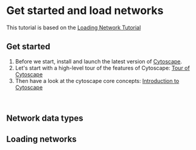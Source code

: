 # Get started and load networks

This tutorial is based on the [Loading Network Tutorial](https://cytoscape.org/cytoscape-tutorials/protocols/loading-networks/#/)

## Get started
1. Before we start, install and launch the latest version of [Cytoscape](https://cytoscape.org/).
2. Let's start with a high-level tour of the features of Cytoscape: [Tour of Cytoscape](https://cytoscape.org/cytoscape-tutorials/protocols/tour-of-cytoscape/#/)
3. Then have a look at the cytoscape core concepts: [Introduction to Cytoscape](https://cytoscape.org/cytoscape-tutorials/presentations/modules/intro-cytoscape/index.html#/)
<br>



## Network data types

## Loading networks
